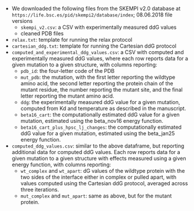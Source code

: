 * We downloaded the following files from the SKEMPI v2.0 database at `https://life.bsc.es/pid/skempi2/database/index`; 08.06.2018 file versions
	* `skempi_v2.csv`: a CSV with experimentally measured ddG values
	* cleaned PDB files
* `relax.txt`: template for running the relax protocol
* `cartesian_ddg.txt`: template for running the Cartesian ddG protocol 
* `computed_and_experimental_ddg_values.csv`: a CSV with computed and experimentally measured ddG values, where each row reports data for a given mutation to a given structure, with columns reporting:
	* `pdb_id`: the four-letter code of the PDB
	* `mut_pdb`: the mutation, with the first letter reporting the wildtype amino acid, the second letter reporting the protein chain of the mutant residue, the number reporting the mutant site, and the final letter reporting the mutant amino acid.
	* `ddg`: the experimentally measured ddG value for a given mutation, computed from Kd and temperature as described in the manuscript.
	* `beta16_cart`: the computationally estimated ddG value for a given mutation, estimated using the beta_nov16 energy function.
	* `beta16_cart_plus_hpsc_lj_changes`: the computationally estimated ddG value for a given mutation, estimated using the beta_jan25 energy function.
* `computed_ddg_values.csv`: similar to the above dataframe, but reporting additional data for computed ddG values. Each row reports data for a given mutation to a given structure with effects measured using a given energy function, with columns reporting:
	* `wt_complex` and `wt_apart`: dG values of the wildtype protein with the two sides of the interface either in complex or pulled apart, with values computed using the Cartesian ddG protocol, averaged across three iterations.
	* `mut_complex` and `mut_apart`: same as above, but for the mutant protein.
